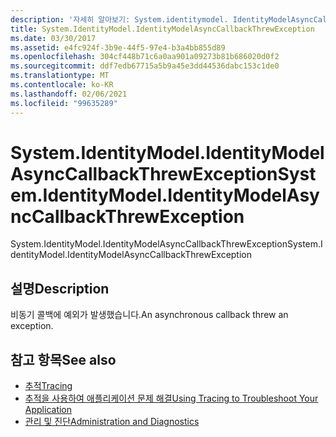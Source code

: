 ```yaml
---
description: '자세히 알아보기: System.identitymodel. IdentityModelAsyncCallbackThrewException'
title: System.IdentityModel.IdentityModelAsyncCallbackThrewException
ms.date: 03/30/2017
ms.assetid: e4fc924f-3b9e-44f5-97e4-b3a4bb855d89
ms.openlocfilehash: 304cf448b71c6a0aa901a09273b81b686020d0f2
ms.sourcegitcommit: ddf7edb67715a5b9a45e3dd44536dabc153c1de0
ms.translationtype: MT
ms.contentlocale: ko-KR
ms.lasthandoff: 02/06/2021
ms.locfileid: "99635289"
---
```

# <a name="systemidentitymodelidentitymodelasynccallbackthrewexception"></a><span data-ttu-id="a69dd-103">System.IdentityModel.IdentityModelAsyncCallbackThrewException</span><span class="sxs-lookup"><span data-stu-id="a69dd-103">System.IdentityModel.IdentityModelAsyncCallbackThrewException</span></span>

<span data-ttu-id="a69dd-104">System.IdentityModel.IdentityModelAsyncCallbackThrewException</span><span class="sxs-lookup"><span data-stu-id="a69dd-104">System.IdentityModel.IdentityModelAsyncCallbackThrewException</span></span>  
  
## <a name="description"></a><span data-ttu-id="a69dd-105">설명</span><span class="sxs-lookup"><span data-stu-id="a69dd-105">Description</span></span>  

 <span data-ttu-id="a69dd-106">비동기 콜백에 예외가 발생했습니다.</span><span class="sxs-lookup"><span data-stu-id="a69dd-106">An asynchronous callback threw an exception.</span></span>  
  
## <a name="see-also"></a><span data-ttu-id="a69dd-107">참고 항목</span><span class="sxs-lookup"><span data-stu-id="a69dd-107">See also</span></span>

- [<span data-ttu-id="a69dd-108">추적</span><span class="sxs-lookup"><span data-stu-id="a69dd-108">Tracing</span></span>](index.md)
- [<span data-ttu-id="a69dd-109">추적을 사용하여 애플리케이션 문제 해결</span><span class="sxs-lookup"><span data-stu-id="a69dd-109">Using Tracing to Troubleshoot Your Application</span></span>](using-tracing-to-troubleshoot-your-application.md)
- [<span data-ttu-id="a69dd-110">관리 및 진단</span><span class="sxs-lookup"><span data-stu-id="a69dd-110">Administration and Diagnostics</span></span>](../index.md)
